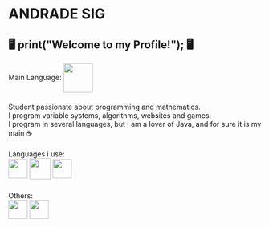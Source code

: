 # ANDRADE SIG
 🖥️ print("Welcome to my Profile!");  🖥️
----
Main Language: <img src="https://camo.githubusercontent.com/d5f592e1e9c551c659ff28ebe4cef243d5351b68db998cfba5a8f42c9576bc71/68747470733a2f2f6c6f676f73706e672e6f72672f646f776e6c6f61642f6a6176612f6c6f676f2d6a6176612d3235362e706e67" width="58px" align="center">
####
Student passionate about programming and mathematics.
<br/>
I program variable systems, algorithms, websites and games.
<br/>
I program in several languages, but I am a lover of Java, and for sure it is my main ☕
####
Languages i use:
<br/>
<img src="https://image.flaticon.com/icons/png/512/226/226777.png" width="38px" align="center">
<img src="https://upload.wikimedia.org/wikipedia/commons/thumb/1/18/ISO_C%2B%2B_Logo.svg/306px-ISO_C%2B%2B_Logo.svg.png" width="42px" align="center">
<img src="https://upload.wikimedia.org/wikipedia/commons/thumb/9/99/Unofficial_JavaScript_logo_2.svg/1024px-Unofficial_JavaScript_logo_2.svg.png" width="38px" align="center">
#####
Others:
<br/>
<img src="https://xsites.com.br/wp-content/uploads/2020/09/logo-html5.png" width="38px" align="center">
<img src="https://xsites.com.br/wp-content/uploads/2020/09/icon-css-3.png" width="38px" align="center">
